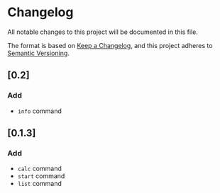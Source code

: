 # Changelog
All notable changes to this project will be documented in this file.

The format is based on [Keep a Changelog](https://keepachangelog.com/en/1.0.0/),
and this project adheres to [Semantic Versioning](https://semver.org/spec/v2.0.0.html).

## [0.2]
### Add
- ```info``` command

## [0.1.3]
### Add
- ```calc``` command
- ```start``` command
- ```list``` command

